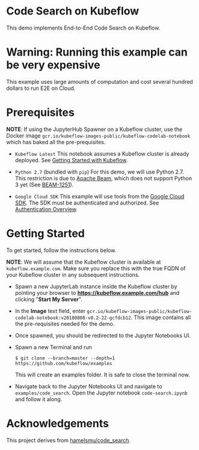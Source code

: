 # Code Search on Kubeflow

This demo implements End-to-End Code Search on Kubeflow.

# Warning: Running this example can be very expensive

This example uses large amounts of computation and cost several hundred dollars to run E2E on Cloud.


# Prerequisites

**NOTE**: If using the JupyterHub Spawner on a Kubeflow cluster, use the Docker image 
`gcr.io/kubeflow-images-public/kubeflow-codelab-notebook` which has baked all the pre-prequisites.

* `Kubeflow Latest`
  This notebook assumes a Kubeflow cluster is already deployed. See
  [Getting Started with Kubeflow](https://www.kubeflow.org/docs/started/getting-started/).

* `Python 2.7` (bundled with `pip`) 
  For this demo, we will use Python 2.7. This restriction is due to [Apache Beam](https://beam.apache.org/),
  which does not support Python 3 yet (See [BEAM-1251](https://issues.apache.org/jira/browse/BEAM-1251)).

* `Google Cloud SDK`
  This example will use tools from the [Google Cloud SDK](https://cloud.google.com/sdk/). The SDK 
  must be authenticated and authorized. See
  [Authentication Overview](https://cloud.google.com/docs/authentication/).
  
# Getting Started

To get started, follow the instructions below.

**NOTE**: We will assume that the Kubeflow cluster is available at `kubeflow.example.com`. Make sure
you replace this with the true FQDN of your Kubeflow cluster in any subsequent instructions.

* Spawn a new JupyterLab instance inside the Kubeflow cluster by pointing your browser to
  **https://kubeflow.example.com/hub** and clicking "**Start My Server**".

* In the **Image** text field, enter `gcr.io/kubeflow-images-public/kubeflow-codelab-notebook:v20180808-v0.2-22-gcfdcb12`.
  This image contains all the pre-requisites needed for the demo.
  
* Once spawned, you should be redirected to the Jupyter Notebooks UI.

* Spawn a new Terminal and run
  ```
  $ git clone --branch=master --depth=1 https://github.com/kubeflow/examples
  ```
  This will create an examples folder. It is safe to close the terminal now.
  
* Navigate back to the Jupyter Notebooks UI and navigate to `examples/code_search`. Open
  the Jupyter notebook `code-search.ipynb` and follow it along.

# Acknowledgements

This project derives from [hamelsmu/code_search](https://github.com/hamelsmu/code_search).
